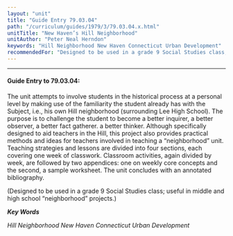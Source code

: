 ```yaml
---
layout: "unit"
title: "Guide Entry 79.03.04"
path: "/curriculum/guides/1979/3/79.03.04.x.html"
unitTitle: "New Haven’s Hill Neighborhood"
unitAuthor: "Peter Neal Herndon"
keywords: "Hill Neighborhood New Haven Connecticut Urban Development"
recommendedFor: "Designed to be used in a grade 9 Social Studies class; useful in middle and high school “neighborhood” projects."
---
```

<body>
<hr/>
 <h4>
  Guide Entry to 79.03.04:
 </h4>
 The unit attempts to involve students in the historical process at a personal level by making use of the familiarity the student already has with the Subject, i.e., his own Hill neighborhood (surrounding Lee High School).  The purpose is to challenge the student to become a better inquirer, a better observer, a better fact gatherer.  a better thinker.  Although specifically designed to aid teachers in the Hill, this project also provides practical methods and ideas for teachers involved in teaching a “neighborhood” unit.  Teaching strategies and lessons are divided into four sections, each covering one week of classwork.  Classroom activities, again divided by week, are followed by two appendices: one on weekly core concepts and the second, a sample worksheet.  The unit concludes with an annotated bibliography.
 <p>
  (Designed to be used in a grade 9 Social Studies class; useful in middle and high school “neighborhood” projects.)
 </p>
<p>
  <b>
   <i>
    Key Words
   </i>
  </b>
  <br/>
 </p>
 <p>
  <i>
   Hill Neighborhood New Haven Connecticut Urban Development
  </i>
 </p>

</body>